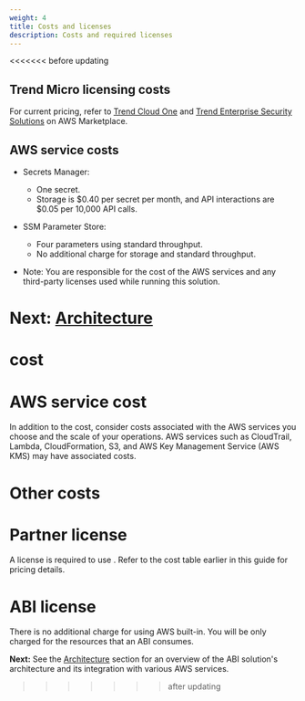 ```yaml
---
weight: 4
title: Costs and licenses
description: Costs and required licenses
---
```


<<<<<<< before updating
## Trend Micro licensing costs

For current pricing, refer to [Trend Cloud One](https://aws.amazon.com/marketplace/pp/prodview-g232pyu6l55l4) and [Trend Enterprise Security Solutions](https://aws.amazon.com/marketplace/pp/prodview-jktqkevcm3zbc) on AWS Marketplace.

## AWS service costs

* Secrets Manager:
  * One secret.
  * Storage is $0.40 per secret per month, and API interactions are $0.05 per 10,000 API calls.

* SSM Parameter Store:
  * Four parameters using standard throughput.
  * No additional charge for storage and standard throughput.

* Note: You are responsible for the cost of the AWS services and any third-party licenses used while running this solution.

**Next:** [Architecture](/architecture/index.html)
=======
# <partner-name> cost

# AWS service cost

In addition to the <partner-name> cost, consider costs associated with the AWS services you choose and the scale of your operations. 
AWS services such as CloudTrail, Lambda, CloudFormation, S3, and AWS Key Management Service (AWS KMS) may have associated costs.

# Other costs

# Partner license

A license is required to use <partner-product>. Refer to the <partner-product> cost table earlier in this guide for pricing details.


# ABI license

There is no additional charge for using AWS built-in. You will be only charged for the resources that an ABI consumes.

**Next:** See the [Architecture](/architecture/index.html) section for an overview of the <project-name> ABI solution's architecture and its integration with various AWS services.
>>>>>>> after updating
